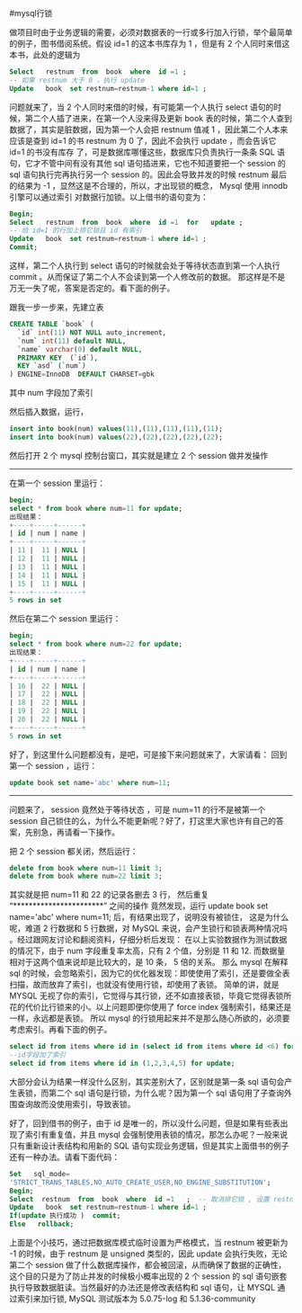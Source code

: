 #mysql行锁

做项目时由于业务逻辑的需要，必须对数据表的一行或多行加入行锁，举个最简单的例子，图书借阅系统。假设 id=1 的这本书库存为 1 ，但是有 2 个人同时来借这本书，此处的逻辑为

```sql
Select   restnum  from  book  where  id =1 ;    
-- 如果 restnum 大于 0 ，执行 update
Update   book  set restnum=restnum-1 where id=1 ;
```

问题就来了，当 2 个人同时来借的时候，有可能第一个人执行 select 语句的时候，第二个人插了进来，在第一个人没来得及更新 book 表的时候，第二个人查到数据了，其实是脏数据，因为第一个人会把 restnum 值减 1 ，因此第二个人本来应该是查到 id=1 的书 restnum 为 0 了，因此不会执行 update ，而会告诉它 id=1 的书没有库存 了，可是数据库哪懂这些，数据库只负责执行一条条 SQL 语句，它才不管中间有没有其他 sql 语句插进来，它也不知道要把一个 session 的 sql 语句执行完再执行另一个 session 的。因此会导致并发的时候 restnum 最后的结果为 -1 ，显然这是不合理的，所以，才出现锁的概念， Mysql 使用 innodb 引擎可以通过索引 对数据行加锁。以上借书的语句变为：

```sql
Begin;
Select   restnum  from  book  where  id =1  for   update ;
-- 给 id=1 的行加上排它锁且 id 有索引
Update   book  set restnum=restnum-1 where id=1 ;
Commit;
```

这样，第二个人执行到 select 语句的时候就会处于等待状态直到第一个人执行 commit 。从而保证了第二个人不会读到第一个人修改前的数据。
那这样是不是万无一失了呢，答案是否定的。看下面的例子。
 
跟我一步一步来，先建立表 

```sql
CREATE TABLE `book` ( 
  `id` int(11) NOT NULL auto_increment, 
  `num` int(11) default NULL, 
  `name` varchar(0) default NULL, 
  PRIMARY KEY  (`id`), 
  KEY `asd` (`num`) 
) ENGINE=InnoDB  DEFAULT CHARSET=gbk 
```



其中 num 字段加了索引 

然后插入数据，运行，

```sql
insert into book(num) values(11),(11),(11),(11),(11); 
insert into book(num) values(22),(22),(22),(22),(22); 
```

然后打开 2 个 mysql 控制台窗口，其实就是建立 2 个 session 做并发操作 

******************************************************************** 
在第一个 session 里运行：
```sql
begin; 
select * from book where num=11 for update; 
出现结果： 
+----+-----+------+ 
| id | num | name | 
+----+-----+------+ 
| 11 |  11 | NULL | 
| 12 |  11 | NULL | 
| 13 |  11 | NULL | 
| 14 |  11 | NULL | 
| 15 |  11 | NULL | 
+----+-----+------+ 
5 rows in set 
```

然后在第二个 session 里运行： 
```sql
begin; 
select * from book where num=22 for update; 
出现结果： 
+----+-----+------+ 
| id | num | name | 
+----+-----+------+ 
| 16 |  22 | NULL | 
| 17 |  22 | NULL | 
| 18 |  22 | NULL | 
| 19 |  22 | NULL | 
| 20 |  22 | NULL | 
+----+-----+------+ 
5 rows in set 
```

好了，到这里什么问题都没有，是吧，可是接下来问题就来了，大家请看： 
回到第一个 session ，运行： 
```sql
update book set name='abc' where num=11; 
```

******************************************************************************************** 
问题来了， session 竟然处于等待状态 ，可是 num=11 的行不是被第一个 session 自己锁住的么，为什么不能更新呢？好了，打这里大家也许有自己的答案，先别急，再请看一下操作。 


把 2 个 session 都关闭，然后运行： 

```sql
delete from book where num=11 limit 3; 
delete from book where num=22 limit 3; 
```

其实就是把 num=11 和 22 的记录各删去 3 行， 
然后重复 “***********************” 之间的操作 
竟然发现，运行 update book set name='abc' where num=11; 后，有结果出现了，说明没有被锁住， 
这是为什么呢，难道 2 行数据和 5 行数据，对 MySQL 来说，会产生锁行和锁表两种情况吗 。经过跟网友讨论和翻阅资料，仔细分析后发现：
在以上实验数据作为测试数据的情况下，由于 num 字段重复率太高，只有 2 个值，分别是 11 和 12. 而数据量相对于这两个值来说却是比较大的，是 10 条， 5 倍的关系。 
那么 mysql 在解释 sql 的时候，会忽略索引，因为它的优化器发现：即使使用了索引，还是要做全表扫描，故而放弃了索引，也就没有使用行锁，却使用了表锁。 简单的讲，就是 MYSQL 无视了你的索引，它觉得与其行锁，还不如直接表锁，毕竟它觉得表锁所花的代价比行锁来的小。以上问题即便你使用了 force index 强制索引，结果还是一样，永远都是表锁。
所以 mysql 的行锁用起来并不是那么随心所欲的，必须要考虑索引。再看下面的例子。

```sql
select id from items where id in (select id from items where id <6) for update;  
--id字段加了索引
select id from items where id in (1,2,3,4,5) for update;
```

大部分会认为结果一样没什么区别，其实差别大了，区别就是第一条 sql 语句会产生表锁，而第二个 sql 语句是行锁，为什么呢？因为第一个 sql 语句用了子查询外围查询故而没使用索引，导致表锁。
 
好了，回到借书的例子，由于 id 是唯一的，所以没什么问题，但是如果有些表出现了索引有重复值，并且 mysql 会强制使用表锁的情况，那怎么办呢？一般来说只有重新设计表结构和用新的 SQL 语句实现业务逻辑，但是其实上面借书的例子还有一种办法。请看下面代码：
   
```sql
Set   sql_mode=
'STRICT_TRANS_TABLES,NO_AUTO_CREATE_USER,NO_ENGINE_SUBSTITUTION';
Begin;
Select  restnum  from  book  where  id =1   ;  -- 取消排它锁 , 设置 restnum 为 unsigned
Update   book  set restnum=restnum-1 where id=1 ;
If(update 执行成功 )  commit;
Else   rollback; 
```


上面是个小技巧，通过把数据库模式临时设置为严格模式，当 restnum 被更新为 -1 的时候，由于 restnum 是 unsigned 类型的，因此 update 会执行失败，无论第二个 session 做了什么数据库操作，都会被回滚，从而确保了数据的正确性，这个目的只是为了防止并发的时候极小概率出现的 2 个 session 的 sql 语句嵌套执行导致数据脏读。当然最好的办法还是修改表结构和 sql 语句，让 MYSQL 通过索引来加行锁, MySQL 测试版本为 5.0.75-log 和 5.1.36-community




